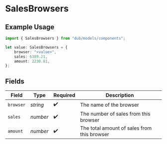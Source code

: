 # SalesBrowsers

## Example Usage

```typescript
import { SalesBrowsers } from "dub/models/components";

let value: SalesBrowsers = {
    browser: "<value>",
    sales: 6389.21,
    amount: 2230.81,
};
```

## Fields

| Field                                       | Type                                        | Required                                    | Description                                 |
| ------------------------------------------- | ------------------------------------------- | ------------------------------------------- | ------------------------------------------- |
| `browser`                                   | *string*                                    | :heavy_check_mark:                          | The name of the browser                     |
| `sales`                                     | *number*                                    | :heavy_check_mark:                          | The number of sales from this browser       |
| `amount`                                    | *number*                                    | :heavy_check_mark:                          | The total amount of sales from this browser |